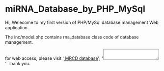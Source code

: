 # miRNA_Database_by_PHP_MySql
Hi, Welecome to my first version of PHP/MySql database management Web application.

The inc/model.php contains rna_database class code of database management.

for web access, please visit 
'<a href = "http://www.cbhuatusf.com/MRCD/"> MRCD database</a>';
'<textarea></textarea>'
Thank you.
